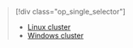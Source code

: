 > [!div class="op_single_selector"]
>- [Linux cluster](../articles/hdinsight/hdinsight-hadoop-run-samples-linux.md)
>- [Windows cluster](../articles/hdinsight/hdinsight-run-samples.md)